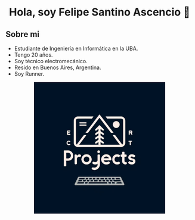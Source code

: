 <div align="center">
<h1 align="center">Hola, soy Felipe Santino Ascencio 👋
</div>

## Sobre mi

- Estudiante de Ingeniería en Informática en la UBA.
- Tengo 20 años.
- Soy técnico electromecánico.
- Resido en Buenos Aires, Argentina.
- Soy Runner.

<div align="center">
<img width="70%" src="img/projects.jpg">
</div>

